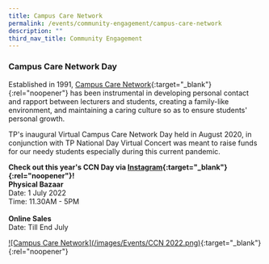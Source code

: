 ```yaml
---
title: Campus Care Network
permalink: /events/community-engagement/campus-care-network
description: ""
third_nav_title: Community Engagement
---
```

### Campus Care Network Day
Established in 1991, [Campus Care Network](https://www.tp.edu.sg/life-at-tp/a-caring-campus.html#campus-care-network){:target="_blank"}{:rel="noopener"} has been instrumental in developing personal contact and rapport between lecturers and students, creating a family-like environment, and maintaining a caring culture so as to ensure students' personal growth.  

TP's inaugural Virtual Campus Care Network Day held in August 2020, in conjunction with TP National Day Virtual Concert was meant to raise funds for our needy students especially during this current pandemic.

**Check out this year's CCN Day via [Instagram](https://www.instagram.com/tp_ccn/){:target="_blank"}{:rel="noopener"}!**
<br>
**Physical Bazaar**
<br>
Date: 1 July 2022
<br>
Time: 11.30AM - 5PM
<br>
<br>
**Online Sales**
<br>
Date: Till End July

[![Campus Care Network](/images/Events/CCN 2022.png)](https://www.instagram.com/p/Ceyhi7sp-gy/){:target="_blank"}{:rel="noopener"}